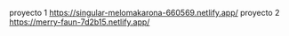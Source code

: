 proyecto 1
https://singular-melomakarona-660569.netlify.app/
proyecto 2
https://merry-faun-7d2b15.netlify.app/
